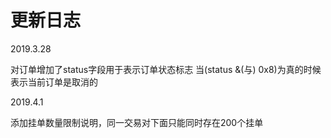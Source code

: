 # 更新日志

2019.3.28

对订单增加了status字段用于表示订单状态标志
当(status &(与) 0x8)为真的时候表示当前订单是取消的

2019.4.1

添加挂单数量限制说明，同一交易对下面只能同时存在200个挂单
